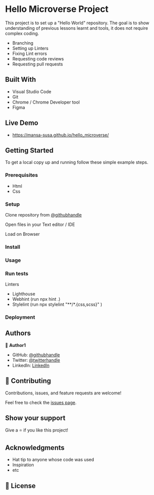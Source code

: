 # Hello Microverse Project
This project is to set up a "Hello World" repository. The goal is to show understanding of previous lessons learnt and tools, it does not require complex coding.
- Branching
- Setting up Linters
- Fixing Lint errors
- Requesting code reviews
- Requesting pull requests
## Built With
- Visual Studio Code
- Git
- Chrome / Chrome Developer tool
- Figma
## Live Demo
- https://mansa-susa.github.io/hello_microverse/
## Getting Started
To get a local copy up and running follow these simple example steps.

### Prerequisites
- Html
- Css
### Setup
Clone repository from [@githubhandle](https://github.com/mansa-susa)

Open files in your Text editor / IDE

Load on Browser

### Install

### Usage

### Run tests
Linters 
- Lighthouse
- Webhint (run npx hint .)
- Stylelint (run npx stylelint "**/*.{css,scss}" )

### Deployment


## Authors

👤 **Author1**

- GitHub: [@githubhandle](https://github.com/mansa-susa)
- Twitter: [@twitterhandle](https://twitter.com/mansa_susa)
- LinkedIn: [LinkedIn](https://linkedin.com/in/faruq-hammed-931862169/)

## 🤝 Contributing

Contributions, issues, and feature requests are welcome!

Feel free to check the [issues page](../../issues/).

## Show your support

Give a ⭐️ if you like this project!

## Acknowledgments

- Hat tip to anyone whose code was used
- Inspiration
- etc

## 📝 License